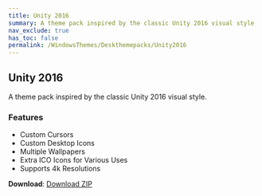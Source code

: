 ```yaml
---
title: Unity 2016
summary: A theme pack inspired by the classic Unity 2016 visual style
nav_exclude: true
has_toc: false
permalink: /WindowsThemes/Deskthemepacks/Unity2016
---
```


## Unity 2016
A theme pack inspired by the classic Unity 2016 visual style.


### Features

- Custom Cursors
- Custom Desktop Icons
- Multiple Wallpapers
- Extra ICO Icons for Various Uses
- Supports 4k Resolutions

**Download**: [Download ZIP](https://gitlab.com/the-back-room/deskthemepacks/sfw/unity-2016/-/archive/main/unity-2016-main.zip)
